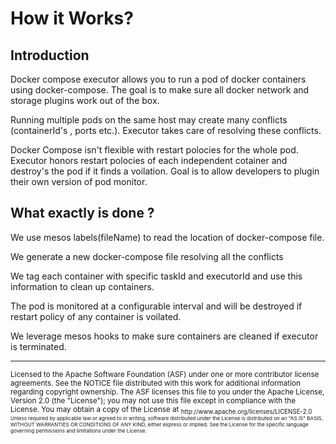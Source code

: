 # How it Works?

## Introduction

Docker compose executor allows you to run a pod of docker containers using docker-compose.
The goal is to make sure all docker network and storage plugins work out of the box.

Running multiple pods on the same host may create many conflicts (containerId's , ports etc.). Executor takes care of resolving these conflicts.

Docker Compose isn't flexible with restart polocies for the whole pod. Executor honors restart polocies of each independent cotainer and destroy's the pod if it finds a voilation. Goal is to allow developers to plugin their own version of pod monitor.

## What exactly is done ?

We use mesos labels(fileName) to read the location of docker-compose file.

We generate a new docker-compose file resolving all the conflicts

We tag each container with specific taskId and executorId and use this information to clean up containers.

The pod is monitored at a configurable interval and will be destroyed if restart policy of any  container is voilated.

We leverage mesos hooks to make sure containers are cleaned if executor is terminated.


---
<sub>
Licensed to the Apache Software Foundation (ASF) under one
or more contributor license agreements.  See the NOTICE file
distributed with this work for additional information
regarding copyright ownership.  The ASF licenses this file
to you under the Apache License, Version 2.0 (the
"License"); you may not use this file except in compliance
with the License.  You may obtain a copy of the License at

<sub>
  http://www.apache.org/licenses/LICENSE-2.0

<sub>
Unless required by applicable law or agreed to in writing,
software distributed under the License is distributed on an
"AS IS" BASIS, WITHOUT WARRANTIES OR CONDITIONS OF ANY
KIND, either express or implied.  See the License for the
specific language governing permissions and limitations
under the License.


